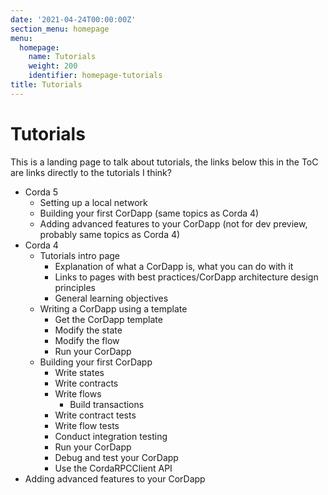 ```yaml
---
date: '2021-04-24T00:00:00Z'
section_menu: homepage
menu:
  homepage:
    name: Tutorials
    weight: 200
    identifier: homepage-tutorials
title: Tutorials
---
```


# Tutorials

This is a landing page to talk about tutorials, the links below this in the ToC are links directly to the tutorials I think?

* Corda 5
  * Setting up a local network
  * Building your first CorDapp (same topics as Corda 4)
  * Adding advanced features to your CorDapp (not for dev preview, probably same topics as Corda 4)
* Corda 4
  * Tutorials intro page
    * Explanation of what a CorDapp is, what you can do with it
    * Links to pages with best practices/CorDapp architecture design principles
    * General learning objectives  
  * Writing a CorDapp using a template
    * Get the CorDapp template
    * Modify the state
    * Modify the flow
    * Run your CorDapp  
  * Building your first CorDapp
    * Write states
    * Write contracts
    * Write flows
      * Build transactions
    * Write contract tests
    * Write flow tests
    * Conduct integration testing
    * Run your CorDapp
    * Debug and test your CorDapp
    * Use the CordaRPCClient API 
* Adding advanced features to your CorDapp
